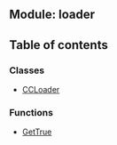 ## Module: loader


<div class="table-of-content">
<h2> Table of contents </h2>


### Classes

- [CCLoader](docs/zh/loader/Class/CCLoader.md)


### Functions

- [GetTrue](docs/zh/loader/Function/GetTrue.md)

</div>
